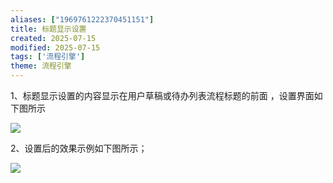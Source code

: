 ```yaml
---
aliases: ["1969761222370451151"]
title: 标题显示设置
created: 2025-07-15
modified: 2025-07-15
tags: ['流程引擎']
theme: 流程引擎
---
```


1、标题显示设置的内容显示在用户草稿或待办列表流程标题的前面 ，设置界面如下图所示

![](a6ae4a89d55c317fa9bac781f69d70da.jpg)

2、设置后的效果示例如下图所示；

![](c45560b6acba35cd130dcd8af23203bf.jpg)